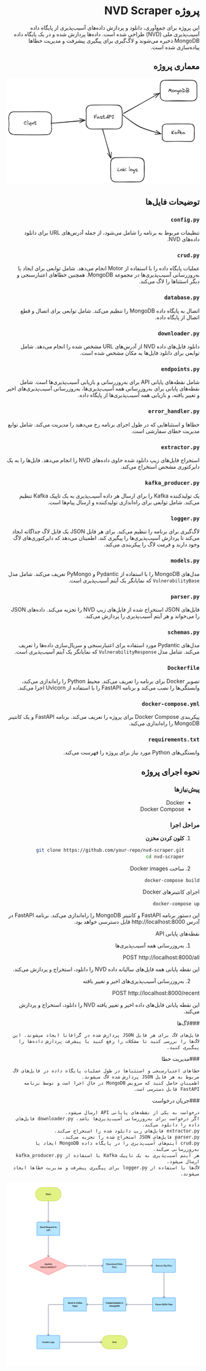 <div dir="rtl">

# پروژه NVD Scraper

این پروژه برای جمع‌آوری، دانلود و پردازش داده‌های آسیب‌پذیری از پایگاه داده آسیب‌پذیری ملی (NVD) طراحی شده است. داده‌ها پردازش شده و در یک پایگاه داده MongoDB ذخیره می‌شوند و لاگ‌گیری برای پیگیری پیشرفت و مدیریت خطاها پیاده‌سازی شده است.

## معماری پروژه 

![Flow image](static/images/img.png)

## توضیحات فایل‌ها

### `config.py`

تنظیمات مربوط به برنامه را شامل می‌شود، از جمله آدرس‌های URL برای دانلود داده‌های NVD.

### `crud.py`

عملیات پایگاه داده را با استفاده از Motor انجام می‌دهد. شامل توابعی برای ایجاد یا به‌روزرسانی آسیب‌پذیری‌ها در مجموعه MongoDB. همچنین خطاهای اعتبارسنجی و دیگر استثناها را لاگ می‌کند.

### `database.py`

اتصال به پایگاه داده MongoDB را تنظیم می‌کند. شامل توابعی برای اتصال و قطع اتصال از پایگاه داده.

### `downloader.py`

دانلود فایل‌های داده NVD از آدرس‌های URL مشخص شده را انجام می‌دهد. شامل توابعی برای دانلود فایل‌ها به مکان مشخص شده است.

### `endpoints.py`

شامل نقطه‌های پایانی API برای به‌روزرسانی و بازیابی آسیب‌پذیری‌ها است. شامل نقطه‌های پایانی برای به‌روزرسانی همه آسیب‌پذیری‌ها، به‌روزرسانی آسیب‌پذیری‌های اخیر و تغییر یافته، و بازیابی همه آسیب‌پذیری‌ها از پایگاه داده.

### `error_handler.py`

خطاها و استثناهایی که در طول اجرای برنامه رخ می‌دهند را مدیریت می‌کند. شامل توابع مدیریت خطای سفارشی است.

### `extractor.py`

استخراج فایل‌های زیپ دانلود شده حاوی داده‌های NVD را انجام می‌دهد. فایل‌ها را به یک دایرکتوری مشخص استخراج می‌کند.

### `kafka_producer.py`

یک تولیدکننده Kafka را برای ارسال هر داده آسیب‌پذیری به یک تاپیک Kafka تنظیم می‌کند. شامل توابعی برای راه‌اندازی تولیدکننده و ارسال پیام‌ها است.

### `logger.py`

لاگ‌گیری برای برنامه را تنظیم می‌کند. برای هر فایل JSON یک فایل لاگ جداگانه ایجاد می‌کند تا پردازش آسیب‌پذیری‌ها را پیگیری کند. اطمینان می‌دهد که دایرکتوری‌های لاگ وجود دارند و فرمت لاگ را پیکربندی می‌کند.

### `models.py`

مدل‌های MongoDB را با استفاده از Pydantic و PyMongo تعریف می‌کند. شامل مدل `VulnerabilityBase` که نمایانگر یک آیتم آسیب‌پذیری است.

### `parser.py`

فایل‌های JSON استخراج شده از فایل‌های زیپ NVD را تجزیه می‌کند. داده‌های JSON را می‌خواند و هر آیتم آسیب‌پذیری را پردازش می‌کند.

### `schemas.py`

مدل‌های Pydantic مورد استفاده برای اعتبارسنجی و سریال‌سازی داده‌ها را تعریف می‌کند. شامل مدل `VulnerabilityResponse` که نمایانگر یک آیتم آسیب‌پذیری است.

### `Dockerfile`

تصویر Docker برای برنامه را تعریف می‌کند. محیط Python را راه‌اندازی می‌کند، وابستگی‌ها را نصب می‌کند و برنامه FastAPI را با استفاده از Uvicorn اجرا می‌کند.

### `docker-compose.yml`

پیکربندی Docker Compose برای پروژه را تعریف می‌کند. برنامه FastAPI و یک کانتینر MongoDB را راه‌اندازی می‌کند.

### `requirements.txt`

وابستگی‌های Python مورد نیاز برای پروژه را فهرست می‌کند.

## نحوه اجرای پروژه

### پیش‌نیازها

- Docker
- Docker Compose

### مراحل اجرا

1. **کلون کردن مخزن**


   ```sh
   git clone https://github.com/your-repo/nvd-scraper.git
   cd nvd-scraper
   ```
2. ساخت  Docker images

```
docker-compose build
```

اجرای کانتینرهای Docker

```
docker-compose up
```

این دستور برنامه FastAPI و کانتینر MongoDB را راه‌اندازی می‌کند. برنامه FastAPI در آدرس http://localhost:8000 قابل دسترسی خواهد بود.

نقطه‌های پایانی API

1. به‌روزرسانی همه آسیب‌پذیری‌ها


POST http://localhost:8000/all

این نقطه پایانی همه فایل‌های سالیانه داده NVD را دانلود، استخراج و پردازش می‌کند.

2. به‌روزرسانی آسیب‌پذیری‌های اخیر و تغییر یافته


POST http://localhost:8000/recent

این نقطه پایانی فایل‌های داده اخیر و تغییر یافته NVD را دانلود، استخراج و پردازش می‌کند.

    
###لاگ‌ها

    فایل‌های لاگ برای هر فایل JSON پردازش شده در گرافانا ایجاد می‌شوند. این لاگ‌ها را بررسی کنید تا مشکلات را رفع کنید یا پیشرفت پردازش داده‌ها را پیگیری کنید.

###مدیریت خطا

    خطاهای اعتبارسنجی و استثناها در طول عملیات پایگاه داده در فایل‌های لاگ مربوط به هر فایل JSON پردازش شده لاگ می‌شوند.
    اطمینان حاصل کنید که سرویس MongoDB در حال اجرا است و توسط برنامه FastAPI قابل دسترسی است.

###جریان درخواست

    درخواست به یکی از نقطه‌های پایانی API ارسال می‌شود.
    اگر درخواست برای به‌روزرسانی آسیب‌پذیری‌ها باشد، downloader.py فایل‌های داده را دانلود می‌کند.
    extractor.py فایل‌های زیپ دانلود شده را استخراج می‌کند.
    parser.py فایل‌های JSON استخراج شده را تجزیه می‌کند.
    crud.py آیتم‌های آسیب‌پذیری را در پایگاه داده MongoDB ایجاد یا به‌روزرسانی می‌کند.
    هر آیتم آسیب‌پذیری به یک تاپیک Kafka با استفاده از kafka_producer.py ارسال می‌شود.
    لاگ‌ها با استفاده از logger.py برای پیگیری پیشرفت و مدیریت خطاها ایجاد می‌شوند.

![Flow image](static/images/README.png)

</div>